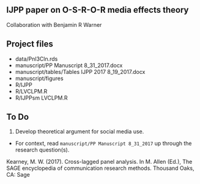 ## IJPP paper on O-S-R-O-R media effects theory
Collaboration with Benjamin R Warner

## Project files
- data/Pnl3Cln.rds
- manuscript/PP Manuscript 8_31_2017.docx
- manuscript/tables/Tables IJPP 2017 8_19_2017.docx
- manuscript/figures
- R/IJPP
- R/LVCLPM.R	
- R/IJPPsm LVCLPM.R

## To Do
1. Develop theoretical argument for social media use. 
  - For context, read `manuscript/PP Manuscript 8_31_2017` up through the research question(s). 

Kearney, M. W. (2017). Cross-lagged panel analysis. In M. Allen (Ed.),
The SAGE encyclopedia of communication research methods. Thousand
Oaks, CA: Sage
